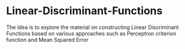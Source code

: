 # Linear-Discriminant-Functions
The idea  is to explore the material on constructing Linear Discriminant Functions based on various approaches such as Perceptron criterion function and Mean Squared Error
